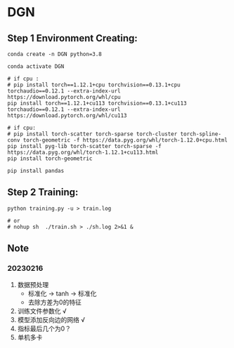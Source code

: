 # DGN

## Step 1 Environment Creating:
```shell
conda create -n DGN python=3.8

conda activate DGN

# if cpu :
# pip install torch==1.12.1+cpu torchvision==0.13.1+cpu torchaudio==0.12.1 --extra-index-url https://download.pytorch.org/whl/cpu
pip install torch==1.12.1+cu113 torchvision==0.13.1+cu113 torchaudio==0.12.1 --extra-index-url https://download.pytorch.org/whl/cu113

# if cpu:
# pip install torch-scatter torch-sparse torch-cluster torch-spline-conv torch-geometric -f https://data.pyg.org/whl/torch-1.12.0+cpu.html
pip install pyg-lib torch-scatter torch-sparse -f https://data.pyg.org/whl/torch-1.12.1+cu113.html
pip install torch-geometric

pip install pandas

```

## Step 2 Training:
```shell
python training.py -u > train.log

# or
# nohup sh  ./train.sh > ./sh.log 2>&1 &

```

## Note

### 20230216
1. 数据预处理
   * 标准化 -> tanh -> 标准化 
   * 去除方差为0的特征 
2. 训练文件参数化  √
3. 模型添加反向边的网络  √
4. 指标最后几个为0？ 
5. 单机多卡 


